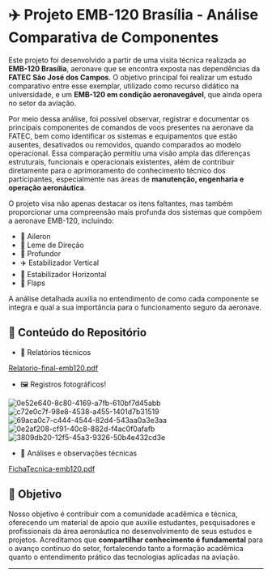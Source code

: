 # ✈️ Projeto EMB-120 Brasília - Análise Comparativa de Componentes

Este projeto foi desenvolvido a partir de uma visita técnica realizada ao **EMB-120 Brasília**, aeronave que se encontra exposta nas dependências da **FATEC São José dos Campos**. O objetivo principal foi realizar um estudo comparativo entre esse exemplar, utilizado como recurso didático na universidade, e um **EMB-120 em condição aeronavegável**, que ainda opera no setor da aviação.

Por meio dessa análise, foi possível observar, registrar e documentar os principais componentes de comandos de voos presentes na aeronave da FATEC, bem como identificar os sistemas e equipamentos que estão ausentes, desativados ou removidos, quando comparados ao modelo operacional. Essa comparação permitiu uma visão ampla das diferenças estruturais, funcionais e operacionais existentes, além de contribuir diretamente para o aprimoramento do conhecimento técnico dos participantes, especialmente nas áreas de **manutenção, engenharia e operação aeronáutica**.

O projeto visa não apenas destacar os itens faltantes, mas também proporcionar uma compreensão mais profunda dos sistemas que compõem a aeronave EMB-120, incluindo:

- 🛫 Aileron  
- 🔧 Leme de Direção   
- 💨 Profundor
- ✈️ Estabilizador Vertical 
- 🛬 Estabilizador Horizontal
- 🔩 Flaps 
   

A análise detalhada auxilia no entendimento de como cada componente se integra e qual a sua importância para o funcionamento seguro da aeronave.

## 📁 Conteúdo do Repositório

- 📄 Relatórios técnicos
  
[Relatorio-final-emb120.pdf](https://github.com/user-attachments/files/20742761/Relatorio-final-emb120.pdf)

- 🖼️ Registros fotográficos!
  
![0e52e640-8c80-4169-a7fb-610bf7d45abb](https://github.com/user-attachments/assets/61e916b5-5203-4ba3-83bd-e1dc92d3af43)
![c72e0c7f-98e8-4538-a455-1401d7b31519](https://github.com/user-attachments/assets/9473de8b-7d3a-498a-b3f3-5ed20a4867e6)
![69aca0c7-c444-4544-82d4-543aa0a3e3aa](https://github.com/user-attachments/assets/c2de9bd3-f594-4106-8239-1590a9f46862)
![0e2af208-cf91-40c8-882d-f4ac0f0afafb](https://github.com/user-attachments/assets/9a34ca39-4c26-4537-a52b-5f83c5ad6281)
![3809db20-12f5-45a3-9326-50b4e432cd3e](https://github.com/user-attachments/assets/040c625b-01b4-4a06-aae4-8721194f6d7b)
 
- 📝 Análises e observações técnicas

[FichaTecnica-emb120.pdf](https://github.com/user-attachments/files/20742782/FichaTecnica-emb120.pdf)

## 🎯 Objetivo

Nosso objetivo é contribuir com a comunidade acadêmica e técnica, oferecendo um material de apoio que auxilie estudantes, pesquisadores e profissionais da área aeronáutica no desenvolvimento de seus estudos e projetos. Acreditamos que **compartilhar conhecimento é fundamental** para o avanço contínuo do setor, fortalecendo tanto a formação acadêmica quanto o entendimento prático das tecnologias aplicadas na aviação.

---
